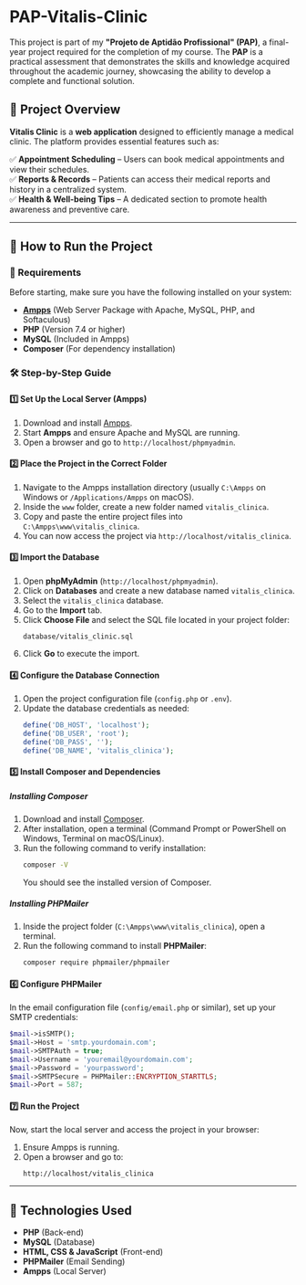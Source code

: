 # PAP-Vitalis-Clinic

This project is part of my **"Projeto de Aptidão Profissional" (PAP)**, a final-year project required for the completion of my course. The **PAP** is a practical assessment that demonstrates the skills and knowledge acquired throughout the academic journey, showcasing the ability to develop a complete and functional solution.

## 📌 Project Overview

**Vitalis Clinic** is a **web application** designed to efficiently manage a medical clinic. The platform provides essential features such as:

✅ **Appointment Scheduling** – Users can book medical appointments and view their schedules.  
✅ **Reports & Records** – Patients can access their medical reports and history in a centralized system.  
✅ **Health & Well-being Tips** – A dedicated section to promote health awareness and preventive care.

---

## 🚀 How to Run the Project

### 📂 Requirements
Before starting, make sure you have the following installed on your system:

- **[Ampps](https://www.ampps.com/)** (Web Server Package with Apache, MySQL, PHP, and Softaculous)
- **PHP** (Version 7.4 or higher)
- **MySQL** (Included in Ampps)
- **Composer** (For dependency installation)

### 🛠️ Step-by-Step Guide

#### 1️⃣ Set Up the Local Server (Ampps)
1. Download and install [Ampps](https://www.ampps.com/).
2. Start **Ampps** and ensure Apache and MySQL are running.
3. Open a browser and go to `http://localhost/phpmyadmin`.

#### 2️⃣ Place the Project in the Correct Folder
1. Navigate to the Ampps installation directory (usually `C:\Ampps` on Windows or `/Applications/Ampps` on macOS).
2. Inside the `www` folder, create a new folder named `vitalis_clinica`.
3. Copy and paste the entire project files into `C:\Ampps\www\vitalis_clinica`.
4. You can now access the project via `http://localhost/vitalis_clinica`.

#### 3️⃣ Import the Database
1. Open **phpMyAdmin** (`http://localhost/phpmyadmin`).
2. Click on **Databases** and create a new database named `vitalis_clinica`.
3. Select the `vitalis_clinica` database.
4. Go to the **Import** tab.
5. Click **Choose File** and select the SQL file located in your project folder:
   ```
   database/vitalis_clinic.sql
   ```
6. Click **Go** to execute the import.

#### 4️⃣ Configure the Database Connection
1. Open the project configuration file (`config.php` or `.env`).
2. Update the database credentials as needed:
   ```php
   define('DB_HOST', 'localhost');
   define('DB_USER', 'root');
   define('DB_PASS', '');
   define('DB_NAME', 'vitalis_clinica');
   ```

#### 5️⃣ Install Composer and Dependencies
##### Installing Composer
1. Download and install [Composer](https://getcomposer.org/download/).
2. After installation, open a terminal (Command Prompt or PowerShell on Windows, Terminal on macOS/Linux).
3. Run the following command to verify installation:
   ```bash
   composer -V
   ```
   You should see the installed version of Composer.

##### Installing PHPMailer
1. Inside the project folder (`C:\Ampps\www\vitalis_clinica`), open a terminal.
2. Run the following command to install **PHPMailer**:
   ```bash
   composer require phpmailer/phpmailer
   ```

#### 6️⃣ Configure PHPMailer
In the email configuration file (`config/email.php` or similar), set up your SMTP credentials:
```php
$mail->isSMTP();
$mail->Host = 'smtp.yourdomain.com';
$mail->SMTPAuth = true;
$mail->Username = 'youremail@yourdomain.com';
$mail->Password = 'yourpassword';
$mail->SMTPSecure = PHPMailer::ENCRYPTION_STARTTLS;
$mail->Port = 587;
```

#### 7️⃣ Run the Project
Now, start the local server and access the project in your browser:
1. Ensure Ampps is running.
2. Open a browser and go to:
   ```
   http://localhost/vitalis_clinica
   ```

---

## 📌 Technologies Used

- **PHP** (Back-end)
- **MySQL** (Database)
- **HTML, CSS & JavaScript** (Front-end)
- **PHPMailer** (Email Sending)
- **Ampps** (Local Server)
